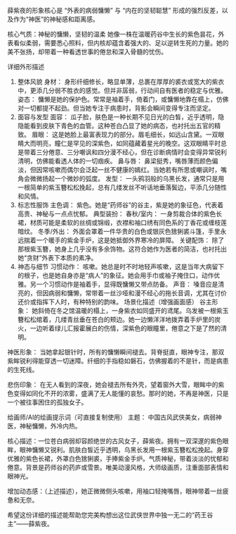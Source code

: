 薛紫夜的形象核心是 “外表的病弱慵懒” 与 “内在的坚韧聪慧” 形成的强烈反差，以及作为“神医”的神秘感和距离感。

核心气质：神秘的慵懒，坚韧的温柔
她像一株在温暖药谷中生长的紫色昙花，外表看似柔弱，需要悉心照料，但内核却蕴含着强大的、足以逆转生死的力量。她的美不张扬，却带着一种看透世事的倦怠和深入骨髓的忧伤。

详细外形描述
1. 整体风貌
身材： 身形纤细修长，略显单薄，总裹在厚厚的裘衣或宽大的紫衣中，更添几分弱不胜衣的感觉。但并非孱弱，行动间自有医者的稳定与优雅。
姿态： 慵懒是她的保护色。常常是袖着手，倚着门，或慵懒地靠在榻上，仿佛对一切都提不起劲。但当她专注于病患时，背影会瞬间变得专注而坚定。
2. 面容与发型
面容： 瓜子脸，肤色是一种长期不见日光的白皙，近乎透明，隐隐能看到皮肤下青色的血管。这种苍白凸显了她的病态，也衬托出五官的精致。
眉眼： 这是她脸上最富表现力的部分。眉毛细长，如远山含黛。一双眼睛大而明亮，瞳仁是罕见的深紫色，如同蕴藏着星光的晚空。这双眼睛平时总是带着三分倦意、三分嘲讽和四分漫不经心，但在诊断病情时会变得异常锐利清明，仿佛能看透人体的一切痼疾。
鼻与唇： 鼻梁挺秀，嘴唇薄而颜色偏淡，但因常咳嗽而偶尔会泛起一丝不健康的嫣红。当她若有所思或嘲讽时，嘴角会微微扬起一个微妙的弧度。
发型： 一头鸦羽般的乌黑长发，通常只是用一根简单的紫玉簪松松挽起，总有几缕发丝不听话地垂落鬓边，平添几分随性和风情。
3. 标志性服饰
主色调： 紫色。她是“药师谷”的谷主，紫是她的象征色，代表着高贵、神秘与一点点忧郁。
典型装扮：
春秋/室内： 一身剪裁合体的紫色长裙，材质可能是柔软的丝绸或锦缎，衣襟和袖口绣有同色系的丁香花或缠枝莲暗纹。
冬季/外出： 外面会罩着一件华贵的白色或银灰色猞猁裘斗篷，手里永远揣着一个暖手的紫金手炉，这是她抵御外界寒冷的屏障。
关键配饰： 除了那根紫玉簪，她身上几乎没有多余饰物。这符合她作为医者的简洁，也衬托出她“贪财”外表下本质的素净。
4. 神态与细节
习惯动作： 咳嗽。她总是时不时地轻声咳嗽，这是当年大病留下的根子，也是她自身亦是“病人”的象征。她会用手巾或袖子掩住口，动作优雅。另一个习惯动作是袖着手，显得既慵懒又带点防备。
声音： 嗓音应是清亮的，但因病弱和慵懒，常带着一丝沙哑和漫不经心的拖长音调，尤其在讨价还价或指挥下人时，有种特别的韵味。
场景化描述（增强画面感）
谷主形象：
她斜倚在冬之馆温暖的榻上，一身紫衣如同盛开的鸢尾。乌发被一根紫玉簪松松绾着，几缕青丝垂在苍白的颊边。她一边懒洋洋地拨弄着手炉里的炭火，一边听着绿儿汇报霍展白的伤情，深紫色的眼瞳里，倦意之下是了然的清明。

神医形象：
当她拿起银针时，所有的慵懒瞬间褪去。背脊挺直，眼神专注，那双紫眸锐利得能穿透一切迷障。纤细的手指稳如磐石，仿佛握着的不是针，而是病患的生死线。

悲伤印象：
在无人看到的深夜，她会褪去所有外壳，望着窗外大雪，眼眸中的紫色变得如同化不开的浓雾，盛满了无人能懂的哀愁。那时的她，不再是神医，只是一个被往事困住的孤独女子。

给画师/AI的绘画提示词（可直接复制使用）
主题： 中国古风武侠美女，病弱神医，神秘慵懒，外冷内热。

核心描述：一位苍白病弱却容颜绝世的古风女子，薛紫夜。拥有一双深邃的紫色眼眸，眼神慵懒又锐利。肌肤白皙近乎透明，乌黑长发用一根紫玉簪松松挽起。身穿优雅的紫色长裙，外罩白色猞猁裘，手捧紫金手炉。气质神秘，带着淡淡的忧郁和倦意。背景是药师谷的药庐或雪景。唯美动漫风格，大师级画质，注重面部表情和眼神光。

增加动态感：（上述描述），她正微微侧头咳嗽，用袖口轻掩嘴唇，眼神带着一丝疲惫和无奈。

希望这份详细的描述能帮助您完美构想出这位武侠世界中独一无二的“药王谷主”——薛紫夜。
